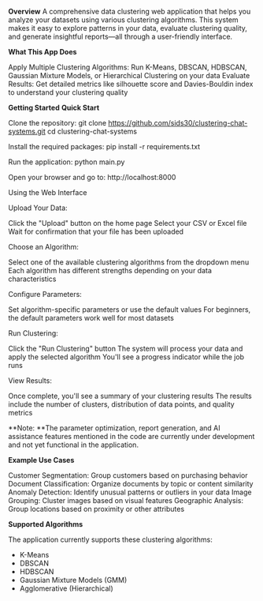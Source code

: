 **Overview**
A comprehensive data clustering web application that helps you analyze your datasets using various clustering algorithms. This system makes it easy to explore patterns in your data, evaluate clustering quality, and generate insightful reports—all through a user-friendly interface.

**What This App Does**

Apply Multiple Clustering Algorithms: Run K-Means, DBSCAN, HDBSCAN, Gaussian Mixture Models, or Hierarchical Clustering on your data
Evaluate Results: Get detailed metrics like silhouette score and Davies-Bouldin index to understand your clustering quality

**Getting Started**
**Quick Start**

Clone the repository:
git clone https://github.com/sids30/clustering-chat-systems.git
cd clustering-chat-systems

Install the required packages:
pip install -r requirements.txt

Run the application:
python main.py

Open your browser and go to: http://localhost:8000

Using the Web Interface

Upload Your Data:

Click the "Upload" button on the home page
Select your CSV or Excel file
Wait for confirmation that your file has been uploaded


Choose an Algorithm:

Select one of the available clustering algorithms from the dropdown menu
Each algorithm has different strengths depending on your data characteristics


Configure Parameters:

Set algorithm-specific parameters or use the default values
For beginners, the default parameters work well for most datasets


Run Clustering:

Click the "Run Clustering" button
The system will process your data and apply the selected algorithm
You'll see a progress indicator while the job runs


View Results:

Once complete, you'll see a summary of your clustering results
The results include the number of clusters, distribution of data points, and quality metrics


**Note: **The parameter optimization, report generation, and AI assistance features mentioned in the code are currently under development and not yet functional in the application.


**Example Use Cases**

Customer Segmentation: Group customers based on purchasing behavior
Document Classification: Organize documents by topic or content similarity
Anomaly Detection: Identify unusual patterns or outliers in your data
Image Grouping: Cluster images based on visual features
Geographic Analysis: Group locations based on proximity or other attributes

**Supported Algorithms**

The application currently supports these clustering algorithms:
- K-Means
- DBSCAN
- HDBSCAN
- Gaussian Mixture Models (GMM)
- Agglomerative (Hierarchical)
